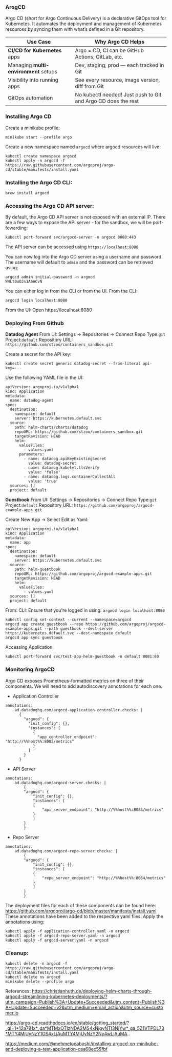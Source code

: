 
### ArogCD 
Argo CD (short for Argo Continuous Delivery) is a declarative GitOps tool for Kubernetes. It automates the deployment and management of Kubernetes resources by syncing them with what’s defined in a Git repository.

| Use Case                              | Why Argo CD Helps                                                 |
|---------------------------------------|-------------------------------------------------------------------|
| **CI/CD for Kubernetes** apps         | Argo = CD, CI can be GitHub Actions, GitLab, etc.                |
| Managing **multi-environment** setups | Dev, staging, prod — each tracked in Git                         |
| Visibility into running apps          | See every resource, image version, diff from Git                 |
| GitOps automation                     | No kubectl needed! Just push to Git and Argo CD does the rest    |

### Installing Argo CD
Create a minikube profile:
```
minikube start --profile argo
```
Create a new namespace named ``argocd`` where argocd resources will live:
```
kubectl create namespace argocd
kubectl apply -n argocd -f https://raw.githubusercontent.com/argoproj/argo-cd/stable/manifests/install.yaml
```
### Installing the Argo CD CLI:
```
brew install argocd
```

### Accessing the Argo CD API server:
By default, the Argo CD API server is not exposed with an external IP. There are a few ways to expose the API server - for the sandbox, we will be port-fowarding:
```
kubectl port-forward svc/argocd-server -n argocd 8080:443
```
The API server can be accessed using ``https://localhost:8080``

You can now log into the Argo CD server using a username and password.
The username will default to ``admin`` and the password can be retrieved using:
```
argocd admin initial-password -n argocd
W4Lt0uOJs1A6ACvN
```

You can either log in from the CLI or from the UI.
From the CLI:
```
argocd login localhost:8080 
```
From the UI:
Open https://localhost:8080

### Deploying From Github
**Datadog Agent**
From UI:
Settings -> Repositories -> Connect Repo
Type:``git``
Project:``default``
Repository URL: ``https://github.com/stzou/containers_sandbox.git``

Create a secret for the API key:
```
kubectl create secret generic datadog-secret --from-literal api-key=...
```
Use the following YAML file in the UI:
```
apiVersion: argoproj.io/v1alpha1
kind: Application
metadata:
  name: datadog-agent
spec:
  destination:
    namespace: default
    server: https://kubernetes.default.svc
  source:
    path: helm-charts/charts/datadog
    repoURL: https://github.com/stzou/containers_sandbox.git
    targetRevision: HEAD
    helm:
      valueFiles:
        - values.yaml
      parameters:
        - name: datadog.apiKeyExistingSecret
          value: datadog-secret
        - name: datadog.kubelet.tlsVerify
          value: 'false'
        - name: datadog.logs.containerCollectAll
          value: 'true'
  sources: []
  project: default
```

**Guestbook**
From UI:
Settings -> Repositories -> Connect Repo
Type:``git``
Project:``default``
Repository URL: ``https://github.com/argoproj/argocd-example-apps.git``

Create New App -> Select Edit as Yaml:
```
apiVersion: argoproj.io/v1alpha1
kind: Application
metadata:
  name: app
spec:
  destination:
    namespace: default
    server: https://kubernetes.default.svc
  source:
    path: helm-guestbook
    repoURL: https://github.com/argoproj/argocd-example-apps.git
    targetRevision: HEAD
    helm:
      valueFiles:
        - values.yaml
  sources: []
  project: default

```

From: CLI:
Ensure that you're logged in using:
``argocd login localhost:8080``
```
kubectl config set-context --current --namespace=argocd
argocd app create guestbook --repo https://github.com/argoproj/argocd-example-apps.git --path guestbook --dest-server https://kubernetes.default.svc --dest-namespace default
argocd app sync guestbook   
```

Accessing Application:
```
kubectl port-forward svc/test-app-helm-guestbook -n default 8081:80
```

### Monitoring ArgoCD
Argo CD exposes Prometheus-formatted metrics on three of their components. We will need to add autodiscovery annotations for each one.
- Application Controller
```
annotations:
    ad.datadoghq.com/argocd-application-controller.checks: |
      {
        "argocd": {
          "init_config": {},
          "instances": [
            {
              "app_controller_endpoint": "http://%%host%%:8082/metrics"
            }
          ]
        }
      }      
```
- API Server
```
annotations:
    ad.datadoghq.com/argocd-server.checks: |
        {
        "argocd": {
            "init_config": {},
            "instances": [
            {
                "api_server_endpoint": "http://%%host%%:8083/metrics"
            }
            ]
        }
        }   
```
- Repo Server
```
annotations:
    ad.datadoghq.com/argocd-repo-server.checks: |
        {
        "argocd": {
            "init_config": {},
            "instances": [
            {
                "repo_server_endpoint": "http://%%host%%:8084/metrics"
            }
            ]
        }
        }
```
The deployment files for each of these components can be found here:
https://github.com/argoproj/argo-cd/blob/master/manifests/install.yaml
These annotations have been added to the respective yaml files. Apply the annotations using:
```
kubectl apply -f application-controller.yaml -n argocd
kubectl apply -f argocd-repo-server.yaml -n argocd
kubectl apply -f argocd-server.yaml -n argocd
```

### Cleanup:
```
kubectl delete -n argocd -f https://raw.githubusercontent.com/argoproj/argo-cd/stable/manifests/install.yaml
kubectl delete ns argocd
minikube delete --profile argo
```

References:
https://christianhuth.de/deploying-helm-charts-through-argocd-streamlining-kubernetes-deployments/?utm_campaign=Publish%3A+Update+Succeeded&utm_content=Publish%3A+Update+Succeeded+v2&utm_medium=email_action&utm_source=customer.io

https://argo-cd.readthedocs.io/en/stable/getting_started/?_gl=1*12a791x*_ga*MTMxOTIzNDA2MS4xNjgyNTI3NjYw*_ga_5Z1VTPDL73*MTY4MjUyNzY1OS4xLjAuMTY4MjUyNzY2Ny4wLjAuMA..

https://medium.com/@mehmetodabashi/installing-argocd-on-minikube-and-deploying-a-test-application-caa68ec55fbf
